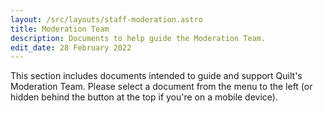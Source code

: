 ```yaml
---
layout: /src/layouts/staff-moderation.astro
title: Moderation Team
description: Documents to help guide the Moderation Team.
edit_date: 28 February 2022
---
```


This section includes documents intended to guide and support Quilt's Moderation Team. Please select a document from the menu to the left (or hidden behind the button at the top if you're on a mobile device).

